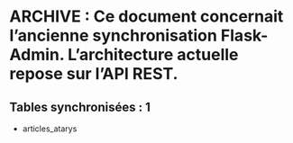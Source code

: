 # ARCHIVE : Ce document concernait l’ancienne synchronisation Flask-Admin. L’architecture actuelle repose sur l’API REST.

## Tables synchronisées : 1

- articles_atarys
